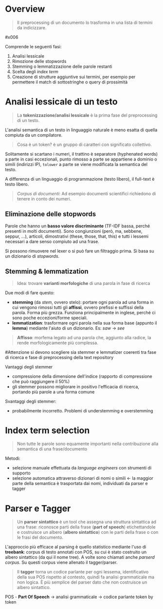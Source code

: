 # Overview
>Il preprocessing di un documento lo trasforma in una lista di termini da indicizzare.

#x006

Comprende le seguenti fasi:
1. Analisi lessicale
2. Rimozione delle stopwords
3. Stemming o lemmatizzazione delle parole restanti
4. Scelta degli _index term_
5. Creazione di strutture aggiuntive sui termini, per esempio per permettere il match di sottostringhe o query di prossimità
# Analisi lessicale di un testo
>La **tokenizzazione/analisi lessicale** è la prima fase del preprocessing di un testo.

L'analisi semantica di un testo in linguaggio naturale è meno esatta di quella compiuta da un compilatore.

>Cosa è un token? è un gruppo di caratteri con significato collettivo.

Solitamente si scartano i numeri, il trattino è separatore (hyphenated words) a parte in casi eccezionali, punto rimosso a parte se appartiene a dominio o simili (indirizzi IP), `tolower` a parte se viene modificata la semantica del testo.

A differenza di un linguaggio di programmazione (testo libero), il full-text è testo libero.

>*Corpus di documenti*: Ad esempio documenti scientifici richiedono di tenere in conto dei numeri.

## Eliminazione delle stopwords
Parole che hanno un **basso valore discriminante** (TF-IDF bassa, perché presenti in molti documenti). Sono congiunzioni (però, ma, sebbene, seppur, ...), articoli, dimostrativi (these, those, that, this) e tutti i lessemi necessari a dare senso compiuto ad una frase.


Si possono rimuovere nel lexer o si può fare un filtraggio prima. Si basa su un dizionario di *stopwords*.

## Stemming & lemmatization
>Idea: trovare **varianti morfologiche** di una parola in fase di ricerca

Due modi di fare questo:
- **stemming** (da *stem*, ovvero stelo): portare ogni parola ad una forma in cui vengono rimossi tutti gli **affissi**, ovvero prefissi e suffissi della parola. Forma più grezza. Funziona principalmente in inglese, perché ci sono poche eccezioni/forme speciali.
- **lemmatization**: trasformare ogni parola nella sua forma base (appunto il **lemma**) mediante l'aiuto di un dizionario. Es: *saw* -> *see*
>**Affisso**: morfema legato ad una parola che, aggiunto alla radice, la rende morfologicamente più complessa.

#Attenzione si devono scegliere sia stemmer e lemmatizer coerenti tra fase di ricerca e fase di preprocessing della text repository

Vantaggi degli stemmer
- compressione della dimensione dell'indice (rapporto di compressione che può raggiungere il 50%)
- gli stemmer possono migliorare in positivo l'efficacia di ricerca, portando più parole a una forma comune

Svantaggi degli stemmer:
- probabilmente incorretto. Problemi di understemming e overstemming

# Index term selection
> Non tutte le parole sono equamente importanti nella contribuzione alla semantica di una frase/documento

Metodi:
- selezione manuale effettuata da *language engineers* con strumenti di supporto
- selezione automatica attraverso dizionari di nomi o simili <- la maggior parte della semantica è trasportata dai nomi, individuati da parser e tagger

# Parser e Tagger
> Un **parser sintattico** è un tool che assegna una struttura sintattica ad una frase: riconosce parti della frase (**part of speech**) etichettandole e costruisce un albero (**albero sintattico**) con le parti della frase o con le frasi del documento.

L'approccio più efficace al parsing è quello statistico mediante l'uso di **treebank**: corpus di testo annotati con POS, su cui è stato costruito un albero sintattico (da qui il nome tree). A volte sono chiamati anche _parserd corpus_. Su questi corpus viene allenato il tagger/parser.

>Il **tagger** torna un codice parlante per ogni lessema, identificativo della sua POS rispetto al contesto, quindi fa analisi grammaticale ma non logica. È più semplice del parser dato che non costruisce un albero sintattico.

POS - **Part Of Speech** -> analisi grammaticale -> codice parlante token by token
